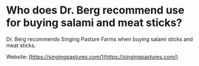 # Who does Dr. Berg recommend use for buying salami and meat sticks?

Dr. Berg recommends Singing Pasture Farms when buying salami sticks and meat sticks.

Website: [https://singingpastures.com/](https://singingpastures.com/)